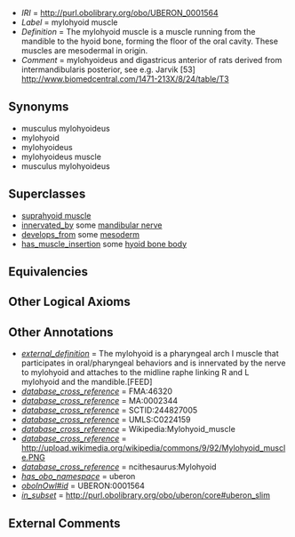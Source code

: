  * *IRI* = http://purl.obolibrary.org/obo/UBERON_0001564
 * *Label* = mylohyoid muscle
 * *Definition* = The mylohyoid muscle is a muscle running from the mandible to the hyoid bone, forming the floor of the oral cavity. These muscles are mesodermal in origin.
 * *Comment* = mylohyoideus and digastricus anterior of rats derived from intermandibularis posterior, see e.g. Jarvik [53] http://www.biomedcentral.com/1471-213X/8/24/table/T3

## Synonyms

 * musculus mylohyoideus
 * mylohyoid
 * mylohyoideus
 * mylohyoideus muscle
 * musculus mylohyoideus

## Superclasses

 * [suprahyoid muscle](../../UBERON/71/UBERON_0008571.md)
 * [innervated_by](../../RO/05/RO_0002005.md) some [mandibular nerve](../../UBERON/75/UBERON_0000375.md)
 * [develops_from](../../RO/02/RO_0002202.md) some [mesoderm](../../UBERON/26/UBERON_0000926.md)
 * [has_muscle_insertion](../../RO/73/RO_0002373.md) some [hyoid bone body](../../UBERON/99/UBERON_0003999.md)

## Equivalencies


## Other Logical Axioms


## Other Annotations

 * *[external_definition](../../UBPROP/01/UBPROP_0000001.md)* = The mylohyoid is a pharyngeal arch I muscle that participates in oral/pharyngeal behaviors and is innervated by the nerve to mylohyoid and attaches to the midline raphe linking R and L mylohyoid and the mandible.[FEED]
 * *[database_cross_reference](../../ef/oboInOwl#hasDbXref.md)* = FMA:46320
 * *[database_cross_reference](../../ef/oboInOwl#hasDbXref.md)* = MA:0002344
 * *[database_cross_reference](../../ef/oboInOwl#hasDbXref.md)* = SCTID:244827005
 * *[database_cross_reference](../../ef/oboInOwl#hasDbXref.md)* = UMLS:C0224159
 * *[database_cross_reference](../../ef/oboInOwl#hasDbXref.md)* = Wikipedia:Mylohyoid_muscle
 * *[database_cross_reference](../../ef/oboInOwl#hasDbXref.md)* = http://upload.wikimedia.org/wikipedia/commons/9/92/Mylohyoid_muscle.PNG
 * *[database_cross_reference](../../ef/oboInOwl#hasDbXref.md)* = ncithesaurus:Mylohyoid
 * *[has_obo_namespace](../../ce/oboInOwl#hasOBONamespace.md)* = uberon
 * *[oboInOwl#id](../../id/oboInOwl#id.md)* = UBERON:0001564
 * *[in_subset](../../et/oboInOwl#inSubset.md)* = http://purl.obolibrary.org/obo/uberon/core#uberon_slim

## External Comments

